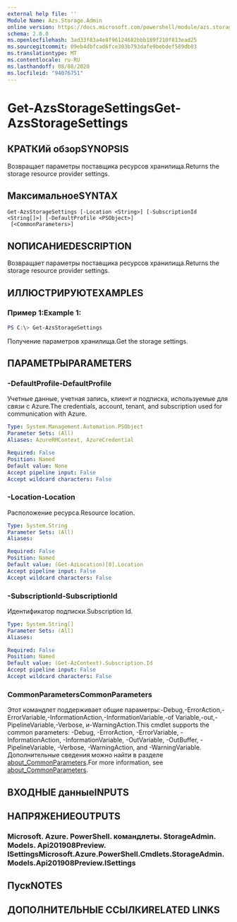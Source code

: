 ```yaml
---
external help file: ''
Module Name: Azs.Storage.Admin
online version: https://docs.microsoft.com/powershell/module/azs.storage.admin/get-azsstoragesettings
schema: 2.0.0
ms.openlocfilehash: 3ad33f83a4e8f96124682bbb189f210f813ead25
ms.sourcegitcommit: 09eb4dbfcad6fce303b793dafe9bebdef589db03
ms.translationtype: MT
ms.contentlocale: ru-RU
ms.lasthandoff: 08/08/2020
ms.locfileid: "94076751"
---
```

# <span data-ttu-id="74a33-101">Get-AzsStorageSettings</span><span class="sxs-lookup"><span data-stu-id="74a33-101">Get-AzsStorageSettings</span></span>

## <span data-ttu-id="74a33-102">КРАТКИй обзор</span><span class="sxs-lookup"><span data-stu-id="74a33-102">SYNOPSIS</span></span>
<span data-ttu-id="74a33-103">Возвращает параметры поставщика ресурсов хранилища.</span><span class="sxs-lookup"><span data-stu-id="74a33-103">Returns the storage resource provider settings.</span></span>

## <span data-ttu-id="74a33-104">Максимальное</span><span class="sxs-lookup"><span data-stu-id="74a33-104">SYNTAX</span></span>

```
Get-AzsStorageSettings [-Location <String>] [-SubscriptionId <String[]>] [-DefaultProfile <PSObject>]
 [<CommonParameters>]
```

## <span data-ttu-id="74a33-105">NОПИСАНИЕ</span><span class="sxs-lookup"><span data-stu-id="74a33-105">DESCRIPTION</span></span>
<span data-ttu-id="74a33-106">Возвращает параметры поставщика ресурсов хранилища.</span><span class="sxs-lookup"><span data-stu-id="74a33-106">Returns the storage resource provider settings.</span></span>

## <span data-ttu-id="74a33-107">ИЛЛЮСТРИРУЮТ</span><span class="sxs-lookup"><span data-stu-id="74a33-107">EXAMPLES</span></span>

### <span data-ttu-id="74a33-108">Пример 1:</span><span class="sxs-lookup"><span data-stu-id="74a33-108">Example 1:</span></span>
```powershell
PS C:\> Get-AzsStorageSettings
```

<span data-ttu-id="74a33-109">Получение параметров хранилища.</span><span class="sxs-lookup"><span data-stu-id="74a33-109">Get the storage settings.</span></span>

## <span data-ttu-id="74a33-110">ПАРАМЕТРЫ</span><span class="sxs-lookup"><span data-stu-id="74a33-110">PARAMETERS</span></span>

### <span data-ttu-id="74a33-111">-DefaultProfile</span><span class="sxs-lookup"><span data-stu-id="74a33-111">-DefaultProfile</span></span>
<span data-ttu-id="74a33-112">Учетные данные, учетная запись, клиент и подписка, используемые для связи с Azure.</span><span class="sxs-lookup"><span data-stu-id="74a33-112">The credentials, account, tenant, and subscription used for communication with Azure.</span></span>

```yaml
Type: System.Management.Automation.PSObject
Parameter Sets: (All)
Aliases: AzureRMContext, AzureCredential

Required: False
Position: Named
Default value: None
Accept pipeline input: False
Accept wildcard characters: False

```

### <span data-ttu-id="74a33-113">-Location</span><span class="sxs-lookup"><span data-stu-id="74a33-113">-Location</span></span>
<span data-ttu-id="74a33-114">Расположение ресурса.</span><span class="sxs-lookup"><span data-stu-id="74a33-114">Resource location.</span></span>

```yaml
Type: System.String
Parameter Sets: (All)
Aliases:

Required: False
Position: Named
Default value: (Get-AzLocation)[0].Location
Accept pipeline input: False
Accept wildcard characters: False

```

### <span data-ttu-id="74a33-115">-SubscriptionId</span><span class="sxs-lookup"><span data-stu-id="74a33-115">-SubscriptionId</span></span>
<span data-ttu-id="74a33-116">Идентификатор подписки.</span><span class="sxs-lookup"><span data-stu-id="74a33-116">Subscription Id.</span></span>

```yaml
Type: System.String[]
Parameter Sets: (All)
Aliases:

Required: False
Position: Named
Default value: (Get-AzContext).Subscription.Id
Accept pipeline input: False
Accept wildcard characters: False

```

### <span data-ttu-id="74a33-117">CommonParameters</span><span class="sxs-lookup"><span data-stu-id="74a33-117">CommonParameters</span></span>
<span data-ttu-id="74a33-118">Этот командлет поддерживает общие параметры:-Debug,-ErrorAction,-ErrorVariable,-InformationAction,-InformationVariable,-of Variable,-out,-PipelineVariable,-Verbose, и-WarningAction.</span><span class="sxs-lookup"><span data-stu-id="74a33-118">This cmdlet supports the common parameters: -Debug, -ErrorAction, -ErrorVariable, -InformationAction, -InformationVariable, -OutVariable, -OutBuffer, -PipelineVariable, -Verbose, -WarningAction, and -WarningVariable.</span></span> <span data-ttu-id="74a33-119">Дополнительные сведения можно найти в разделе [about_CommonParameters](http://go.microsoft.com/fwlink/?LinkID=113216).</span><span class="sxs-lookup"><span data-stu-id="74a33-119">For more information, see [about_CommonParameters](http://go.microsoft.com/fwlink/?LinkID=113216).</span></span>

## <span data-ttu-id="74a33-120">ВХОДНЫЕ данные</span><span class="sxs-lookup"><span data-stu-id="74a33-120">INPUTS</span></span>

## <span data-ttu-id="74a33-121">НАПРЯЖЕНИЕ</span><span class="sxs-lookup"><span data-stu-id="74a33-121">OUTPUTS</span></span>

### <span data-ttu-id="74a33-122">Microsoft. Azure. PowerShell. командлеты. StorageAdmin. Models. Api201908Preview. ISettings</span><span class="sxs-lookup"><span data-stu-id="74a33-122">Microsoft.Azure.PowerShell.Cmdlets.StorageAdmin.Models.Api201908Preview.ISettings</span></span>



## <span data-ttu-id="74a33-123">Пуск</span><span class="sxs-lookup"><span data-stu-id="74a33-123">NOTES</span></span>

## <span data-ttu-id="74a33-124">ДОПОЛНИТЕЛЬНЫЕ ССЫЛКИ</span><span class="sxs-lookup"><span data-stu-id="74a33-124">RELATED LINKS</span></span>

